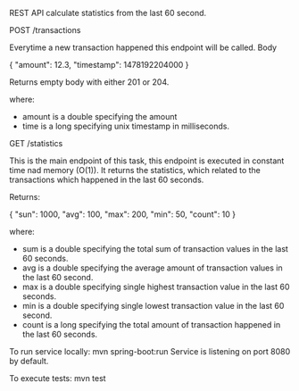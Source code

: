 REST API calculate statistics  from the last 60 second.

POST /transactions 

Everytime a new transaction happened this endpoint will be called.
Body

{
    "amount": 12.3,
    "timestamp": 1478192204000
}

Returns empty body with either 201 or 204.

where:

* amount is a double specifying the amount
* time is a long specifying unix timestamp in milliseconds.

GET /statistics

This is the main endpoint of this task, this endpoint is executed in constant time nad memory (O(1)).
It returns the statistics, which related to the transactions which happened in the last 60 seconds.

Returns:

{
    "sun": 1000,
    "avg": 100,
    "max": 200,
    "min": 50,
    "count": 10
}

where:

* sum is a double specifying the total sum of transaction values in the last 60 seconds.
* avg is a double specifying the average amount of transaction values in the last 60 second.
* max is a double specifying single highest transaction value in the last 60 seconds.
* min is a double specifying single lowest transaction value in the last 60 second.
* count is a long specifying the total amount of transaction happened in the last 60 seconds.

To run service locally:
mvn spring-boot:run
Service is listening on port 8080 by default.

To execute tests:
mvn test